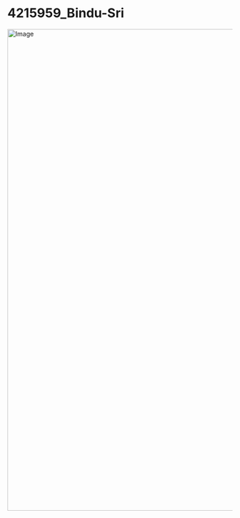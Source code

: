 # 4215959_Bindu-Sri
<img width="1920" height="1080" alt="Image" src="https://github.com/user-attachments/assets/74e9f73e-33a7-4ab1-b20f-0e5764f0d22c" />
